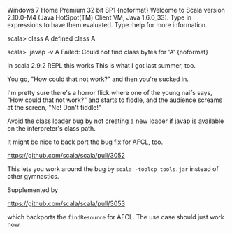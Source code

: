 Windows 7 Home Premium 32 bit SP1
{noformat}
Welcome to Scala version 2.10.0-M4 (Java HotSpot(TM) Client VM, Java 1.6.0_33).
Type in expressions to have them evaluated.
Type :help for more information.

scala> class A
defined class A

scala> :javap -v A
Failed: Could not find class bytes for 'A'
{noformat}

In scala 2.9.2 REPL this works
This is what I got last summer, too.

You go, "How could that not work?" and then you're sucked in.

I'm pretty sure there's a horror flick where one of the young naifs says, "How could that not work?" and starts to fiddle, and the audience screams at the screen, "No!  Don't fiddle!"

Avoid the class loader bug by not creating a new loader if javap is available on the interpreter's class path.

It might be nice to back port the bug fix for AFCL, too.

https://github.com/scala/scala/pull/3052

This lets you work around the bug by `scala -toolcp tools.jar` instead of other gymnastics.

Supplemented by

https://github.com/scala/scala/pull/3053

which backports the `findResource` for AFCL.  The use case should just work now.

